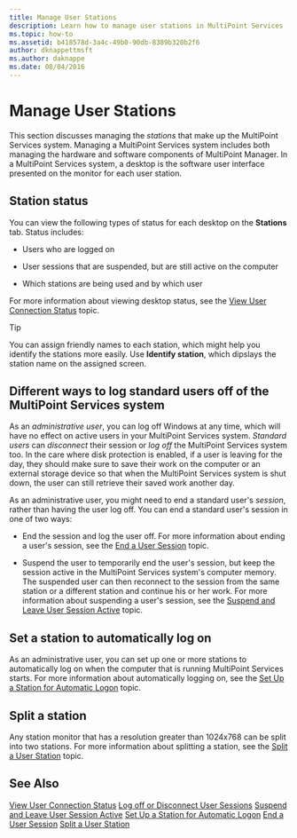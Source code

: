 ```yaml
---
title: Manage User Stations
description: Learn how to manage user stations in MultiPoint Services
ms.topic: how-to
ms.assetid: b418578d-3a4c-49b0-90db-8389b320b2f6
author: dknappettmsft
ms.author: daknappe
ms.date: 08/04/2016
---
```

# Manage User Stations
This section discusses managing the *stations* that make up the MultiPoint Services system. Managing a MultiPoint Services system includes both managing the hardware and software components of MultiPoint Manager. In a MultiPoint Services system, a desktop is the software user interface presented on the monitor for each user station.

## Station status
You can view the following types of status for each desktop on the **Stations** tab. Status includes:

-   Users who are logged on

-   User sessions that are suspended, but are still active on the computer

-   Which stations are being used and by which user

For more information about viewing desktop status, see the [View User Connection Status](View-User-Connection-Status.md) topic.

>[!TIP]
> You can assign friendly names to each station, which might help you identify the stations more easily. Use **Identify station**, which dipslays the station name on the assigned screen.

## Different ways to log standard users off of the MultiPoint Services system
As an *administrative user*, you can log off Windows at any time, which will have no effect on active users in your MultiPoint Services system. *Standard users* can *disconnect* their session or *log off* the MultiPoint Services system too. In the care where disk protection is enabled, if a user is leaving for the day, they should make sure to save their work on the computer or an external storage device so that when the MultiPoint Services system is shut down, the user can still retrieve their saved work another day.

As an administrative user, you might need to end a standard user's *session*, rather than having the user log off. You can end a standard user's session in one of two ways:

-   End the session and log the user off. For more information about ending a user's session, see the [End a User Session](End-a-User-Session.md) topic.

-   Suspend the user to temporarily end the user's session, but keep the session active in the MultiPoint Services system's computer memory. The suspended user can then reconnect to the session from the same station or a different station and continue his or her work. For more information about suspending a user's session, see the [Suspend and Leave User Session Active](Suspend-and-Leave-User-Session-Active.md) topic.

## Set a station to automatically log on
As an administrative user, you can set up one or more stations to automatically log on when the computer that is running MultiPoint Services starts. For more information about automatically logging on, see the [Set Up a Station for Automatic Logon](Set-up-a-Station-for-Automatic-Logon.md) topic.

## Split a station
Any station monitor that has a resolution greater than 1024x768 can be split into two stations. For more information about splitting a station, see the [Split a User Station](Split-a-User-Station.md) topic.

## See Also
[View User Connection Status](View-User-Connection-Status.md)
[Log off or Disconnect User Sessions](Log-off-or-Disconnect-User-Sessions.md)
[Suspend and Leave User Session Active](Suspend-and-Leave-User-Session-Active.md)
[Set Up a Station for Automatic Logon](Set-up-a-Station-for-Automatic-Logon.md)
[End a User Session](End-a-User-Session.md)
[Split a User Station](Split-a-User-Station.md)
